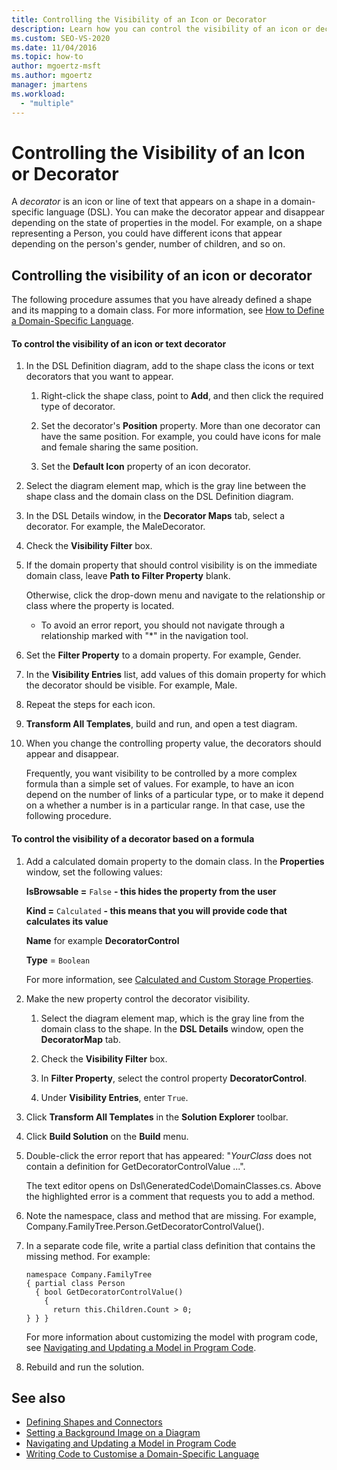 ```yaml
---
title: Controlling the Visibility of an Icon or Decorator
description: Learn how you can control the visibility of an icon or decorator depending on the state of properties in the model.
ms.custom: SEO-VS-2020
ms.date: 11/04/2016
ms.topic: how-to
author: mgoertz-msft
ms.author: mgoertz
manager: jmartens
ms.workload:
  - "multiple"
---
```

# Controlling the Visibility of an Icon or Decorator
A *decorator* is an icon or line of text that appears on a shape in a domain-specific language (DSL). You can make the decorator appear and disappear depending on the state of properties in the model. For example, on a shape representing a Person, you could have different icons that appear depending on the person's gender, number of children, and so on.

## Controlling the visibility of an icon or decorator
 The following procedure assumes that you have already defined a shape and its mapping to a domain class. For more information, see [How to Define a Domain-Specific Language](../modeling/how-to-define-a-domain-specific-language.md).

#### To control the visibility of an icon or text decorator

1. In the DSL Definition diagram, add to the shape class the icons or text decorators that you want to appear.

   1. Right-click the shape class, point to **Add**, and then click the required type of decorator.

   2. Set the decorator's **Position** property. More than one decorator can have the same position. For example, you could have icons for male and female sharing the same position.

   3. Set the **Default Icon** property of an icon decorator.

2. Select the diagram element map, which is the gray line between the shape class and the domain class on the DSL Definition diagram.

3. In the DSL Details window, in the **Decorator Maps** tab, select a decorator. For example, the MaleDecorator.

4. Check the **Visibility Filter** box.

5. If the domain property that should control visibility is on the immediate domain class, leave **Path to Filter Property** blank.

    Otherwise, click the drop-down menu and navigate to the relationship or class where the property is located.

   - To avoid an error report, you should not navigate through a relationship marked with "*" in the navigation tool.

6. Set the **Filter Property** to a domain property. For example, Gender.

7. In the **Visibility Entries** list, add values of this domain property for which the decorator should be visible. For example, Male.

8. Repeat the steps for each icon.

9. **Transform All Templates**, build and run, and open a test diagram.

10. When you change the controlling property value, the decorators should appear and disappear.

    Frequently, you want visibility to be controlled by a more complex formula than a simple set of values. For example, to have an icon depend on the number of links of a particular type, or to make it depend on a whether a number is in a particular range. In that case, use the following procedure.

#### To control the visibility of a decorator based on a formula

1. Add a calculated domain property to the domain class. In the **Properties** window, set the following values:

     **IsBrowsable =**  `False`  **- this hides the property from the user**

     **Kind =**  `Calculated`  **- this means that you will provide code that calculates its value**

     **Name** for example **DecoratorControl**

     **Type** = `Boolean`

     For more information, see [Calculated and Custom Storage Properties](../modeling/calculated-and-custom-storage-properties.md).

2. Make the new property control the decorator visibility.

    1. Select the diagram element map, which is the gray line from the domain class to the shape. In the **DSL Details** window, open the **DecoratorMap** tab.

    2. Check the **Visibility Filter** box.

    3. In **Filter Property**, select the control property **DecoratorControl**.

    4. Under **Visibility Entries**, enter `True`.

3. Click **Transform All Templates** in the **Solution Explorer** toolbar.

4. Click **Build Solution** on the **Build** menu.

5. Double-click the error report that has appeared: "*YourClass* does not contain a definition for GetDecoratorControlValue ...".

     The text editor opens on Dsl\GeneratedCode\DomainClasses.cs. Above the highlighted error is a comment that requests you to add a method.

6. Note the namespace, class and method that are missing.  For example, Company.FamilyTree.Person.GetDecoratorControlValue().

7. In a separate code file, write a partial class definition that contains the missing method. For example:

    ```
    namespace Company.FamilyTree
    { partial class Person
      { bool GetDecoratorControlValue()
        {
          return this.Children.Count > 0;
    } } }
    ```

     For more information about customizing the model with program code, see [Navigating and Updating a Model in Program Code](../modeling/navigating-and-updating-a-model-in-program-code.md).

8. Rebuild and run the solution.

## See also

- [Defining Shapes and Connectors](../modeling/defining-shapes-and-connectors.md)
- [Setting a Background Image on a Diagram](../modeling/setting-a-background-image-on-a-diagram.md)
- [Navigating and Updating a Model in Program Code](../modeling/navigating-and-updating-a-model-in-program-code.md)
- [Writing Code to Customise a Domain-Specific Language](../modeling/writing-code-to-customise-a-domain-specific-language.md)